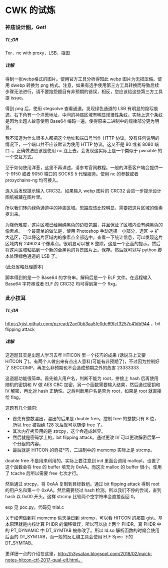 # CWK 的试炼
### 神庙设计图，Get!
##### TL;DR
Tor，nc with proxy，LSB，抠图
##### 详解
得到一张webp格式的图片。使用官方工具分析得知此 webp 图片为无损压缩。使用 dwebp 转换为 png 格式。注意，如果有选手使用第三方工具转换而导致后续步骤无法进行，请不要抱怨题目有非预期的错误，相反，您应该给这些第三方工具提 issue。

得到 png 后，使用 stegsolve 查看通道。发现绿色通道的 LSB 有明显的隐写痕迹。右下角有一个洋葱地址，中间的神庙区域有明显规律性条纹。实际上这个条纹是因为出题人故意使用 Base64 编码一遍，使得原来二进制中的规律部分更为明显。

我不知道为什么很多人都把这个地址和端口号当作 HTTP 协议。没有任何说明的情况下，一个端口并不应该默认为使用 HTTP 协议。这又不是 80 或者 8080 端口..。正确做法应该是使用 nc 连上去，会发现这实际上是一个类似于 pwnable 的一个交互方式。

至于如何使用洋葱，这里不再详述，请参考官网教程。一般的洋葱客户端会提供一个 9150 或者 9050 端口的 SOCKS 5 代理服务。使用 nc 的参数或者 proxychains-ng 均可接入。

连入后发现提示输入 CRC32。如果输入 webp 图片的 CRC32 会进一步提示设计图纸被藏在图片里。

所以我们转向绿色通道中的神庙区域。思路应该比较明显，需要把这片区域的像素抠出来。

为降低难度，这片区域已经用纯黑色的边框包围，并且保证了区域内没有纯黑色的像素点。一个最简单的做法是，使用 Photoshop 手动选择一小部分，选区 -> 扩大选区，可以将这片区域内的像素点全部选中。查看一下统计信息，可以发现这片区域内有 249024 个像素点。很明显可以被 8 整除。这是一个正面的提示。然后将这片区域粘贴到一个新的全黑色的背景图片上。保存。然后就可以写 python 脚本处理绿色通道的 LSB 了。

(此处省略处理脚本)

脚本得到的是一个 Base64 的字符串。解码后是一个 ELF 文件。在远程输入 Base64 字符串或者 ELF 的 CRC32 均可得到第一个 flxg。
### 此小技耳
##### TL;DR
https://gist.github.com/pzread/2ae0bb3aa5fe0dc69fcf3257c41db944 ，bit flipping attack
##### 详解
这道题其实是出题人学习去年 HTICON 里一个技巧的成果 (话说马上又要 HITCON 了)。有两个人做出来有点出人意料(可能有非预期了)，不过因为控制好了 SECCOMP，再怎么非预期也不会造成预期之外的危害 23333333

这道题功能很简单。首先输入用户名，判断不能为 root，拼接上 hash 后再使用随机的密钥和 IV 做 AES CBC 加密。另一个函数需要输入结果，然后通过密钥和 IV 解密，再比对 hash 正确性。之后判断用户名是否为 root，如果是 root 就直接给 flag。

这题有几个漏洞:

* 首先有整数溢出，溢出的后果是 double free。控制 free 的整数只有 8 位，所以 free 被拒绝 128 次后就可以随便 free 了。
* 其次内存拷贝用的是 strcpy，这个会造成越界。
* 然后就是密码学上的，bit flipping attack。通过更改 IV 可以更改解密后第一个分组的内容。
* 最后就是 HITCON 的奇技*巧，二进制中的 memcmp 实际上是 strcmp。

double free 不是用来利用的。实际上要注意到 init 里面会调用 mallopt，设置了这个函数会将 free 的 buffer 填充为 0xAA。而这次 malloc 的 buffer 很小，使用了 tcache 后所以需要 free 七次才行。

然后通过 strcpy，将 0xAA 复制到目标数组。通过 bit flipping attack 得到 root 的用户名和第一个 0xAA。然后需要绕过 hash 检测。所以我们不停的尝试，直到 hash 以 0x00 开头。这样 strcmp 比较两个空字符串会直接返回 0。

exp 见 poc.py，代码见 trial.c

关于如何做到将 memcmp 偷天换日到 strcmp，可以看 HITCON 的那篇 gist。基本原理就是内核计算 PHDR 的偏移错误，所以可以放上两个 PHDR，真 PHDR 中的 PT_DYNAMIC 中 DT_SYMTAB 被修改了。所以 ld.so 解析函数的时候会使用后面的 DT_SYMTAB，而一般的反汇编工具会使用 ELF Spec 下的 DT_SYMTAB。

更详细一点的介绍在这里，http://h3ysatan.blogspot.com/2018/02/quick-notes-hitcon-ctf-2017-qual-elf.html。
